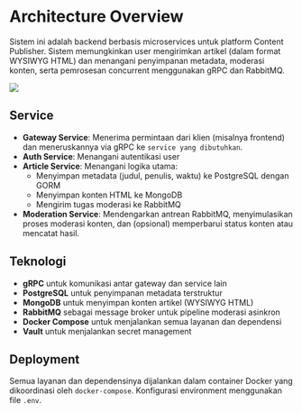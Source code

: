 # Architecture Overview

   Sistem ini adalah backend berbasis microservices untuk platform Content Publisher. Sistem memungkinkan user mengirimkan artikel (dalam format WYSIWYG HTML) dan menangani penyimpanan metadata, moderasi konten, serta pemrosesan concurrent menggunakan gRPC dan RabbitMQ.

![](assets/architecture.png)

   ## Service

   - **Gateway Service**: Menerima permintaan dari klien (misalnya frontend) dan meneruskannya via gRPC ke `service yang dibutuhkan`.
   - **Auth Service**: Menangani autentikasi user
   - **Article Service**: Menangani logika utama:
       - Menyimpan metadata (judul, penulis, waktu) ke PostgreSQL dengan GORM
       - Menyimpan konten HTML ke MongoDB
       - Mengirim tugas moderasi ke RabbitMQ
   - **Moderation Service**: Mendengarkan antrean RabbitMQ, menyimulasikan proses moderasi konten, dan (opsional) memperbarui status konten atau mencatat hasil.

   ## Teknologi

   - **gRPC** untuk komunikasi antar gateway dan service lain
   - **PostgreSQL** untuk penyimpanan metadata terstruktur
   - **MongoDB** untuk menyimpan konten artikel (WYSIWYG HTML)
   - **RabbitMQ** sebagai message broker untuk pipeline moderasi asinkron
   - **Docker Compose** untuk menjalankan semua layanan dan dependensi
   - **Vault** untuk menjalankan secret management

   ## Deployment

   Semua layanan dan dependensinya dijalankan dalam container Docker yang dikoordinasi oleh `docker-compose`. Konfigurasi environment menggunakan file `.env`.
   